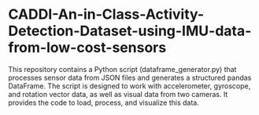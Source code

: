 # CADDI-An-in-Class-Activity-Detection-Dataset-using-IMU-data-from-low-cost-sensors
This repository contains a Python script (dataframe_generator.py) that processes sensor data from JSON files and generates a structured pandas DataFrame. The script is designed to work with accelerometer, gyroscope, and rotation vector data, as well as visual data from two cameras. It provides the code to load, process, and visualize this data.
